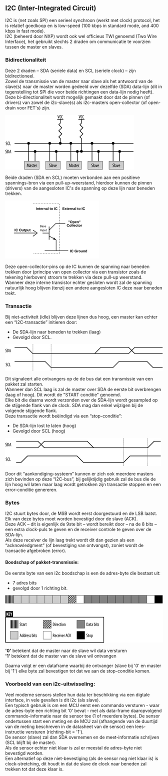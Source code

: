 ## I2C (Inter-Integrated Circuit)

I2C is (net zoals SPI) een serieel synchroon (werkt met clock) protocol, het is relatief goedkoop en is low-speed (100 kbps in standard mode, and 400 kbps in fast mode).  
I2C (beheerd door NXP) wordt ook wel officieus TWI genoemd (Two Wire Interface), het gebruikt slechts 2 draden om communicatie te voorzien tussen de master en slaves.

### Bidirectionaliteit

Deze 2 draden – SDA (seriele data) en SCL (seriele clock) – zijn bidirectioneel.  
Zowel de transmissie van de master naar slave als het antwoord van de slave(s) naar de master worden gedeeld over dezelfde (SDA) data-lijn (dit in tegenstelling tot SPI die voor beide richtingen een data-lijn nodig heeft).  
Deze bi-directionaliteit wordt mogelijk gemaakt door dat de pinnen (of drivers) van zowel de i2c-slave(s) als i2c-masters open-collector (of open-drain voor FET's) zijn.  

![I2C bus](../../pictures/i2c_lines.png)

Beide draden (SDA en SCL) moeten verbonden aan een positieve spannings-bron via een pull-up-weerstand, hierdoor kunnen de pinnen (drivers) van de aangesloten IC's de spanning op deze lijn naar beneden trekken.

![Open collector](../../pictures/opencollector.png)

Deze open-collector-pins op de IC kunnen de spanning naar beneden trekken door (principe van open collector via een transistor  zoals de tekening hierboven) stroom te trekken via deze pull-up weerstand.  
Wanneer deze interne transistor echter gesloten wordt zal de spanning natuurlijk hoog blijven (tenzij een andere aangesloten IC deze naar beneden trekt.

### Transactie
Bij niet-activiteit (idle) blijven deze lijnen dus hoog, een master kan echter een “I2C-transactie” initieren door:
* De SDA-lijn naar beneden te trekken (laag)
* Gevolgd door SCL.

![Start transactie](../../pictures/i2c_start_transaction.png)

Dit signaleert alle ontvangers op de de bus dat een transmissie van een pakket zal starten.  
Wanneer dan SCL laag is zal de master over SDA de eerste bit overbrengen (laag of hoog). Dit wordt de "START conditie" genoemd.  
Elke bit die daarna wordt verzonden over de SDA-lijn wordt gesampled op de stijgende flank van de clock.  SDA mag dan enkel wijzigen bij de volgende stijgende flank.  
Deze transactie wordt beëindigd via een “stop-conditie”:  
* De SDA-lijn lost te laten (hoog)
* Gevolgd door SCL (hoog)

![Einde transactie](../../pictures/i2c_end_transaction.png)

Door dit “aankondiging-systeem” kunnen er zich ook meerdere masters zich bevinden op deze “I2C-bus”, bij gelijktijdig gebruik zal de bus die de lijn hoog wil laten maar laag wordt getrokken zijn transactie stoppen en een error-conditie genereren.

### Bytes
I2C stuurt bytes door, de MSB wordt eerst doorgestuurd en de LSB laatst.  Elk van deze bytes moet worden bevestigd door de slave (ACK).  
Deze ACK – dit is eigenlijk de 9ste bit –  wordt bereikt door – na de 8 bits – een extra clock-puls te geven en de receiver controle te geven over de SDA-lijn.  
Als deze receiver de lijn laag trekt wordt dit dan gezien als een “acknowledgment” (of bevestiging van ontvangst), zoniet wordt de transactie afgebroken (error).  

#### Boodschap of pakket-transmissie:
De eerste byte van een i2c boodschap is een de adres-byte die bestaat uit:  
* 7 adres bits
* gevolgd door 1 richting bit.

![Einde transactie](../../pictures/i2c_transmission.png)

**'0'** betekent dat de master naar de slave wil data versturen  
**'1'** betekent dat de master van de slave wil ontvangen  

Daarna volgt er een dataframe waarbij de ontvanger (slave bij '0' en master bij '1') elke byte zal bevestigen tot dat we aan de stop-conditie komen.

### Voorbeeld van een i2c-uitwisseling:
Veel moderne sensors stellen hun data ter beschikking via een digtale interface, in vele gevallen is dit i2c (als slave).  
Een typisch gebruik is om een MCU eerst een commando versturen - waar de adres-byte een richting bit '0' bevat - met als data-frame daaropvolgend commando-informatie naar de sensor toe (1 of meerdere bytes).
De sensor ondertussen start een meting en de MCU zal (afhangende van de duurtijd van de meting beschreven in de datasheet van de sensor) een lees-instructie versturen (richting-bit = '1').  
De sensor (slave) zal dan SDA overnemen en de meet-informatie schrijven (SCL blijft bij de master).  
Als de sensor echter niet klaar is zal er meestal de adres-byte niet bevestigd worden.  
Een alternatief op deze niet-bevestiging (als de sensor nog niet klaar is) is clock-stretching, dit houdt in dat de slave de clock naar beneden zal trekken tot dat deze klaar is.  

